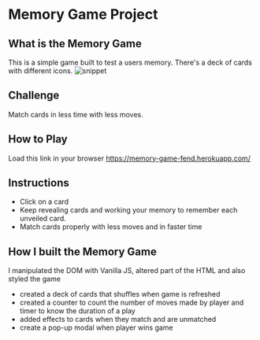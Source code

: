 # Memory Game Project

## What is the Memory Game
This is a simple game built to test a users memory. There's a deck of cards with different icons. 
![snippet](img/snippet.png)

## Challenge
Match cards in less time with less moves.

## How to Play
Load this link in your browser https://memory-game-fend.herokuapp.com/

## Instructions
* Click on a card
* Keep revealing cards and working your memory to remember each unveiled card.
* Match cards properly with less moves and in faster time


## How I built the Memory Game
I manipulated the DOM with Vanilla JS, altered part of the HTML and also styled the game
* created a deck of cards that shuffles when game is refreshed
* created a counter to count the number of moves made by player and timer to know the duration of a play
* added effects to cards when they match and are unmatched
* create a pop-up modal when player wins game

